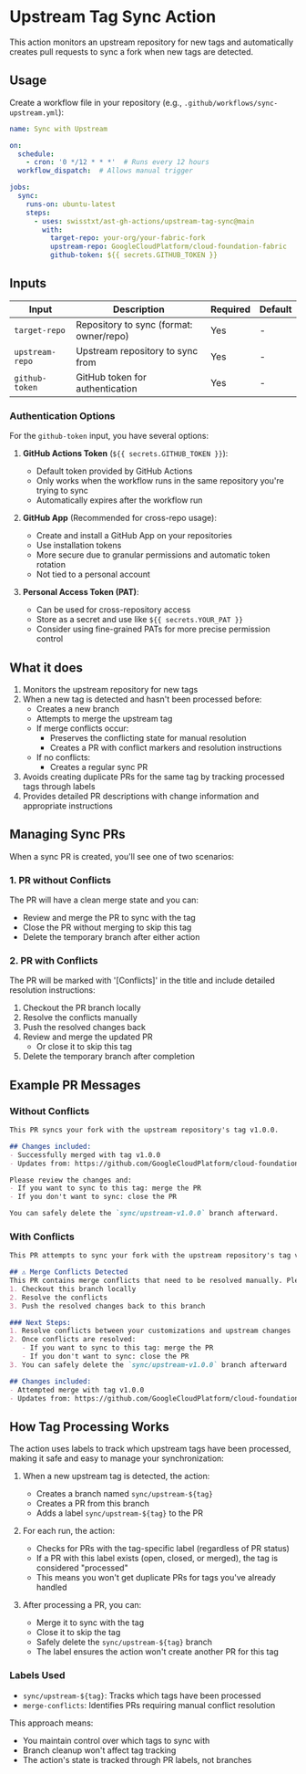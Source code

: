 # Upstream Tag Sync Action

This action monitors an upstream repository for new tags and automatically creates pull requests to sync a fork when new tags are detected.

## Usage

Create a workflow file in your repository (e.g., `.github/workflows/sync-upstream.yml`):

```yaml
name: Sync with Upstream

on:
  schedule:
    - cron: '0 */12 * * *'  # Runs every 12 hours
  workflow_dispatch:  # Allows manual trigger

jobs:
  sync:
    runs-on: ubuntu-latest
    steps:
      - uses: swisstxt/ast-gh-actions/upstream-tag-sync@main
        with:
          target-repo: your-org/your-fabric-fork
          upstream-repo: GoogleCloudPlatform/cloud-foundation-fabric
          github-token: ${{ secrets.GITHUB_TOKEN }}
```

## Inputs

| Input | Description | Required | Default |
|-------|-------------|----------|---------|
| `target-repo` | Repository to sync (format: owner/repo) | Yes | - |
| `upstream-repo` | Upstream repository to sync from | Yes | - |
| `github-token` | GitHub token for authentication | Yes | - |

### Authentication Options

For the `github-token` input, you have several options:

1. **GitHub Actions Token** (`${{ secrets.GITHUB_TOKEN }}`):
   - Default token provided by GitHub Actions
   - Only works when the workflow runs in the same repository you're trying to sync
   - Automatically expires after the workflow run

2. **GitHub App** (Recommended for cross-repo usage):
   - Create and install a GitHub App on your repositories
   - Use installation tokens
   - More secure due to granular permissions and automatic token rotation
   - Not tied to a personal account

3. **Personal Access Token (PAT)**:
   - Can be used for cross-repository access
   - Store as a secret and use like `${{ secrets.YOUR_PAT }}`
   - Consider using fine-grained PATs for more precise permission control

## What it does

1. Monitors the upstream repository for new tags
2. When a new tag is detected and hasn't been processed before:
   - Creates a new branch
   - Attempts to merge the upstream tag
   - If merge conflicts occur:
     - Preserves the conflicting state for manual resolution
     - Creates a PR with conflict markers and resolution instructions
   - If no conflicts:
     - Creates a regular sync PR
3. Avoids creating duplicate PRs for the same tag by tracking processed tags through labels
4. Provides detailed PR descriptions with change information and appropriate instructions

## Managing Sync PRs

When a sync PR is created, you'll see one of two scenarios:

### 1. PR without Conflicts

The PR will have a clean merge state and you can:

- Review and merge the PR to sync with the tag
- Close the PR without merging to skip this tag
- Delete the temporary branch after either action

### 2. PR with Conflicts

The PR will be marked with '[Conflicts]' in the title and include detailed resolution instructions:

1. Checkout the PR branch locally
2. Resolve the conflicts manually
3. Push the resolved changes back
4. Review and merge the updated PR
   - Or close it to skip this tag
5. Delete the temporary branch after completion

## Example PR Messages

### Without Conflicts

```markdown
This PR syncs your fork with the upstream repository's tag v1.0.0.

## Changes included:
- Successfully merged with tag v1.0.0
- Updates from: https://github.com/GoogleCloudPlatform/cloud-foundation-fabric

Please review the changes and:
- If you want to sync to this tag: merge the PR
- If you don't want to sync: close the PR

You can safely delete the `sync/upstream-v1.0.0` branch afterward.
```

### With Conflicts

```markdown
This PR attempts to sync your fork with the upstream repository's tag v1.0.0.

## ⚠️ Merge Conflicts Detected
This PR contains merge conflicts that need to be resolved manually. Please:
1. Checkout this branch locally
2. Resolve the conflicts
3. Push the resolved changes back to this branch

### Next Steps:
1. Resolve conflicts between your customizations and upstream changes
2. Once conflicts are resolved:
   - If you want to sync to this tag: merge the PR
   - If you don't want to sync: close the PR
3. You can safely delete the `sync/upstream-v1.0.0` branch afterward

## Changes included:
- Attempted merge with tag v1.0.0
- Updates from: https://github.com/GoogleCloudPlatform/cloud-foundation-fabric
```

## How Tag Processing Works

The action uses labels to track which upstream tags have been processed, making it safe and easy to manage your synchronization:

1. When a new upstream tag is detected, the action:
   - Creates a branch named `sync/upstream-${tag}`
   - Creates a PR from this branch
   - Adds a label `sync/upstream-${tag}` to the PR

2. For each run, the action:
   - Checks for PRs with the tag-specific label (regardless of PR status)
   - If a PR with this label exists (open, closed, or merged), the tag is considered "processed"
   - This means you won't get duplicate PRs for tags you've already handled

3. After processing a PR, you can:
   - Merge it to sync with the tag
   - Close it to skip the tag
   - Safely delete the `sync/upstream-${tag}` branch
   - The label ensures the action won't create another PR for this tag

### Labels Used

- `sync/upstream-${tag}`: Tracks which tags have been processed
- `merge-conflicts`: Identifies PRs requiring manual conflict resolution

This approach means:

- You maintain control over which tags to sync with
- Branch cleanup won't affect tag tracking
- The action's state is tracked through PR labels, not branches
